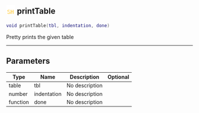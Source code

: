 ## <img src="../../.gitbook/assets/shared.png" width="24" height=24 /> printTable

```lua
void printTable(tbl, indentation, done)
```

Pretty prints the given table

------
## Parameters

| Type   | Name | Description | Optional |
| ------ | ---- | ----------- | -------: |
| table | tbl | No description |  |
| number | indentation | No description |  |
| function | done | No description |  |

